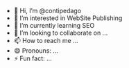 - 👋 Hi, I’m @contipedago
- 👀 I’m interested in WebSite Publishing
- 🌱 I’m currently learning SEO
- 💞️ I’m looking to collaborate on ...
- 📫 How to reach me ...
- 😄 Pronouns: ...
- ⚡ Fun fact: ...

<!---
contipedago/contipedago is a ✨ special ✨ repository because its `README.md` (this file) appears on your GitHub profile.
You can click the Preview link to take a look at your changes.
--->
